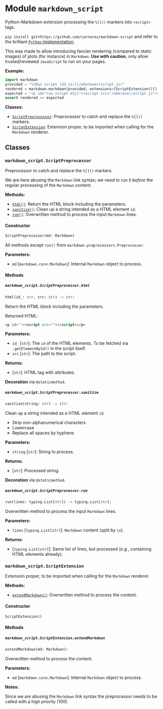 # Module `markdown_script`

Python-Markdown extension processing the `%[]()` markers into `<script>` tags.

`pip install git+https://github.com/carnarez/markdown-script` and refer to the brilliant
[`Python` implementation](https://github.com/Python-Markdown/markdown).

This was made to allow introducing fancier rendering (compared to static images) of
plots (for instance) in `Markdown`. **Use with caution**, only allow trusted/reviewed
`JavaScript` to run on your pages.

**Example:**

```python
import markdown
provided = "%[Run script (d3.js)](/wherever/script.js)"
rendered = markdown.markdown(provided, extensions=[ScriptExtension()])
expected = '<p id="run-script-d3js"><script src="/wherever/script.js"></script></p>'
assert rendered == expected
```

**Classes:**

- [`ScriptPreprocessor`](#markdown_scriptscriptpreprocessor): Preprocessor to catch and
  replace the `%[]()` markers.
- [`ScriptExtension`](#markdown_scriptscriptextension): Extension proper, to be imported
  when calling for the `Markdown` renderer.

## Classes

### `markdown_script.ScriptPreprocessor`

Preprocessor to catch and replace the `%[]()` markers.

We are here abusing the `Markdown` link syntax; we need to run it *before* the regular
processing of the `Markdown` content.

**Methods:**

- [`html()`](#markdown_scriptscriptpreprocessorhtml): Return the HTML block including
  the parameters.
- [`sanitize()`](#markdown_scriptscriptpreprocessorsanitize): Clean up a string intended
  as a HTML element `id`.
- [`run()`](#markdown_scriptscriptpreprocessorrun): Overwritten method to process the
  input `Markdown` lines.

#### Constructor

```python
ScriptPreprocessor(md: Markdown)
```

All methods except `run()` from `markdown.preprocessors.Preprocessor`.

**Parameters:**

- `md` \[`markdown.core.Markdown`\]: Internal `Markdown` object to process.

#### Methods

##### `markdown_script.ScriptPreprocessor.html`

```python
html(id_: str, src: str) -> str:
```

Return the HTML block including the parameters.

Returned HTML:

```html
<p id=""><script src=""></script></p>
```

**Parameters:**

- `id_` \[`str`\]: The `id` of the HTML elements. To be fetched via `.getElementById()`
  in the script itself.
- `src` \[`str`\]: The path to the script.

**Returns:**

- \[`str`\]: HTML tag with attributes.

**Decoration** via `@staticmethod`.

##### `markdown_script.ScriptPreprocessor.sanitize`

```python
sanitize(string: str) -> str:
```

Clean up a string intended as a HTML element `id`.

- Strip non-alphanumerical characters
- Lowercase
- Replace all spaces by hyphens

**Parameters:**

- `string` \[`str`\]: String to process.

**Returns:**

- \[`str`\]: Processed string.

**Decoration** via `@staticmethod`.

##### `markdown_script.ScriptPreprocessor.run`

```python
run(lines: typing.List[str]) -> typing.List[str]:
```

Overwritten method to process the input `Markdown` lines.

**Parameters:**

- `lines` \[`typing.List[str]`\]: `Markdown` content (split by `\n`).

**Returns:**

- \[`typing.List[str]`\]: Same list of lines, but processed (*e.g.*, containing HTML
  elements already).

### `markdown_script.ScriptExtension`

Extension proper, to be imported when calling for the `Markdown` renderer.

**Methods:**

- [`extendMarkdown()`](#markdown_scriptscriptextensionextendmarkdown): Overwritten
  method to process the content.

#### Constructor

```python
ScriptExtension()
```

#### Methods

##### `markdown_script.ScriptExtension.extendMarkdown`

```python
extendMarkdown(md: Markdown):
```

Overwritten method to process the content.

**Parameters:**

- `md` \[`markdown.core.Markdown`\]: Internal `Markdown` object to process.

**Notes:**

Since we are abusing the `Markdown` link syntax the preprocessor needs to be called with
a high priority (100).
